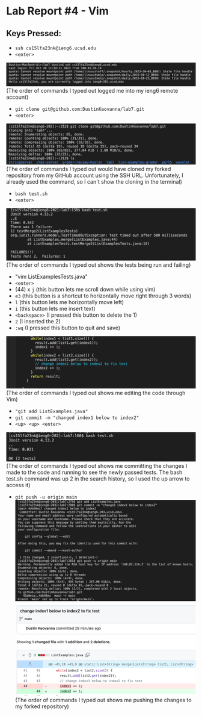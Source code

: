 # Lab Report #4 - Vim

## Keys Pressed:
* ```ssh cs15lfa23nk@ieng6.ucsd.edu``` 
* ```<enter>```
  
![Image](lab4img1.png)
(The order of commands I typed out logged me into my ieng6 remote account)

* ```git clone git@github.com:DustinKeovanna/lab7.git``` 
* ```<enter>```

![Image](RevisedLab4pt2.png)
(The order of commands I typed out would have cloned my forked repository from my GitHub account using the SSH URL. Unfortunately, I already used the command, so I can't show the cloning in the terminal) 

* ```bash test.sh``` 
* ```<enter>```

![Image](lab4img3.png)
(The order of commands I typed out shows the tests being run and failing)

* "vim ListExamplesTests.java"
*  ```<enter>```
* (44) x ```j``` (this button lets me scroll down while using vim)
* ```e3``` (this button is a shortcut to horizontally move right through 3 words)
* ```l``` (this button lets me horizontally move left)
* ```i``` (this button lets me insert text)
* ```<backspace>``` (I pressed this button to delete the 1)
* ```2``` (I inserted the 2)
* ```:wq``` (I pressed this button to quit and save)

![Image](lab4img4.png)
(The order of commands I typed out shows me editing the code through Vim)

* ```"git add ListExamples.java"```
* ```git commit -m "changed index1 below to index2"``` 
* ```<up> <up> <enter>``` 

![Image](lab4img5.png)
(The order of commands I typed out shows me committing the changes I made to the code and running to see the newly passed tests. The bash test.sh command was up 2 in the search history, so I used the up arrow to access it)
 
* ```git push -u origin main```
![Image](RevisedLab4.png) ![Image](lab4img7.png)
(The order of commands I typed out shows me pushing the changes to my forked repository)
